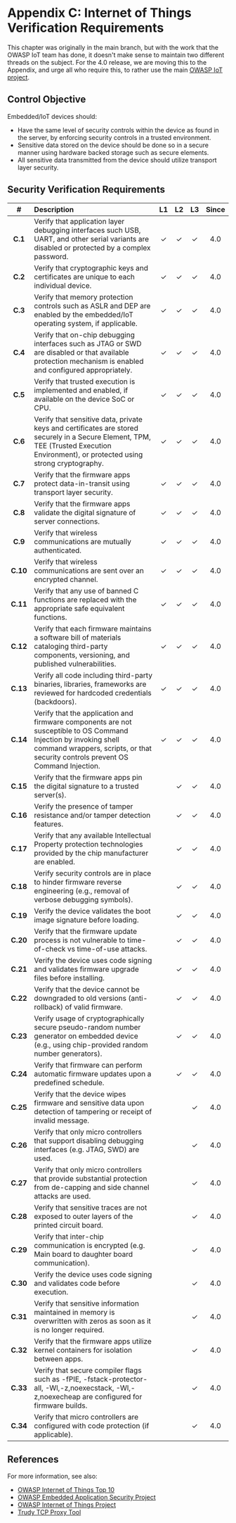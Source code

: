 # Appendix C: Internet of Things Verification Requirements

This chapter was originally in the main branch, but with the work that the OWASP IoT team has done, it doesn't make sense to maintain two different threads on the subject. For the 4.0 release, we are moving this to the Appendix, and urge all who require this, to rather use the main [OWASP IoT project](https://owasp.org/www-project-internet-of-things/).

## Control Objective

Embedded/IoT devices should:

* Have the same level of security controls within the device as found in the server, by enforcing security controls in a trusted environment.
* Sensitive data stored on the device should be done so in a secure manner using hardware backed storage such as secure elements.
* All sensitive data transmitted from the device should utilize transport layer security.

## Security Verification Requirements

| # | Description | L1 | L2 | L3 | Since |
| :---: | :--- | :---: | :---: | :---: | :---: |
| **C.1** | Verify that application layer debugging interfaces such USB, UART, and other serial variants are disabled or protected by a complex password. | ✓ | ✓ | ✓ | 4.0 |
| **C.2** | Verify that cryptographic keys and certificates are unique to each individual device. | ✓ | ✓ | ✓ | 4.0 |
| **C.3** | Verify that memory protection controls such as ASLR and DEP are enabled by the embedded/IoT operating system, if applicable. | ✓ | ✓ | ✓ | 4.0 |
| **C.4** | Verify that on-chip debugging interfaces such as JTAG or SWD are disabled or that available protection mechanism is enabled and configured appropriately. | ✓ | ✓ | ✓ | 4.0 |
| **C.5** | Verify that trusted execution is implemented and enabled, if available on the device SoC or CPU. | ✓ | ✓ | ✓ | 4.0 |
| **C.6** | Verify that sensitive data, private keys and certificates are stored securely in a Secure Element, TPM, TEE (Trusted Execution Environment), or protected using strong cryptography. | ✓ | ✓ | ✓ | 4.0 |
| **C.7** | Verify that the firmware apps protect data-in-transit using transport layer security. | ✓ | ✓ | ✓ | 4.0 |
| **C.8** | Verify that the firmware apps validate the digital signature of server connections. | ✓ | ✓ | ✓ | 4.0 |
| **C.9** | Verify that wireless communications are mutually authenticated. | ✓ | ✓ | ✓ | 4.0 |
| **C.10** | Verify that wireless communications are sent over an encrypted channel. | ✓ | ✓ | ✓ | 4.0 |
| **C.11** | Verify that any use of banned C functions are replaced with the appropriate safe equivalent functions. | ✓ | ✓ | ✓ | 4.0 |
| **C.12** | Verify that each firmware maintains a software bill of materials cataloging third-party components, versioning, and published vulnerabilities. | ✓ | ✓ | ✓ | 4.0 |
| **C.13** | Verify all code including third-party binaries, libraries, frameworks are reviewed for hardcoded credentials (backdoors). | ✓ | ✓ | ✓ | 4.0 |
| **C.14** | Verify that the application and firmware components are not susceptible to OS Command Injection by invoking shell command wrappers, scripts, or that security controls prevent OS Command Injection. | ✓ | ✓ | ✓ | 4.0 |
| **C.15** | Verify that the firmware apps pin the digital signature to a trusted server(s). | | ✓ | ✓ | 4.0 |
| **C.16** | Verify the presence of tamper resistance and/or tamper detection features. | | ✓ | ✓ | 4.0 |
| **C.17** | Verify that any available Intellectual Property protection technologies provided by the chip manufacturer are enabled. | | ✓ | ✓ | 4.0 |
| **C.18** | Verify security controls are in place to hinder firmware reverse engineering (e.g., removal of verbose debugging symbols). | | ✓ | ✓ | 4.0 |
| **C.19** | Verify the device validates the boot image signature before loading. | | ✓ | ✓ | 4.0 |
| **C.20** | Verify that the firmware update process is not vulnerable to time-of-check vs time-of-use attacks. | | ✓ | ✓ | 4.0 |
| **C.21** | Verify the device uses code signing and validates firmware upgrade files before installing. | | ✓ | ✓ | 4.0 |
| **C.22** | Verify that the device cannot be downgraded to old versions (anti-rollback) of valid firmware. | | ✓ | ✓ | 4.0 |
| **C.23** | Verify usage of cryptographically secure pseudo-random number generator on embedded device (e.g., using chip-provided random number generators). | | ✓ | ✓ | 4.0 |
| **C.24** | Verify that firmware can perform automatic firmware updates upon a predefined schedule. | | ✓ | ✓ | 4.0 |
| **C.25** | Verify that the device wipes firmware and sensitive data upon detection of tampering or receipt of invalid message. | | | ✓ | 4.0 |
| **C.26** | Verify that only micro controllers that support disabling debugging interfaces (e.g. JTAG, SWD) are used. | | | ✓ | 4.0 |
| **C.27** | Verify that only micro controllers that provide substantial protection from de-capping and side channel attacks are used. | | | ✓ | 4.0 |
| **C.28** | Verify that sensitive traces are not exposed to outer layers of the printed circuit board. | | | ✓ | 4.0 |
| **C.29** | Verify that inter-chip communication is encrypted (e.g. Main board to daughter board communication). | | | ✓ | 4.0 |
| **C.30** | Verify the device uses code signing and validates code before execution. | | | ✓ | 4.0 |
| **C.31** | Verify that sensitive information maintained in memory is overwritten with zeros as soon as it is no longer required. | | | ✓ | 4.0 |
| **C.32** | Verify that the firmware apps utilize kernel containers for isolation between apps. | | | ✓ | 4.0 |
| **C.33** | Verify that secure compiler flags such as -fPIE, -fstack-protector-all, -Wl,-z,noexecstack, -Wl,-z,noexecheap are configured for firmware builds. | | | ✓ | 4.0 |
| **C.34** | Verify that micro controllers are configured with code protection (if applicable). | | | ✓ | 4.0 |

## References

For more information, see also:

* [OWASP Internet of Things Top 10](https://owasp.org/www-pdf-archive/OWASP-IoT-Top-10-2018-final.pdf)
* [OWASP Embedded Application Security Project](https://owasp.org/www-project-embedded-application-security/)
* [OWASP Internet of Things Project](https://owasp.org/www-project-internet-of-things/)
* [Trudy TCP Proxy Tool](https://github.com/praetorian-inc/trudy)
